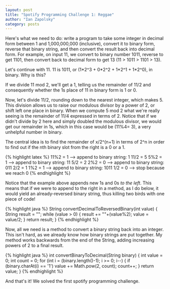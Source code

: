```yaml
---
layout: post
title: "Spotify Programming Challenge 1: Reggae"
author: "Ian Zapolsky"
category: posts
---
```


Here's what we need to do: write a program to take some integer in decimal form
between 1 and 1,000,000,000 (inclusive), convert it to binary form, reverse that binary
string, and then convert the result back into decimal form. For example, on input 11, 
we convert to binary number 1011, reverse to get 1101, then convert back to decimal form
to get 13 (11 > 1011 > 1101 > 13).

Let's continue with 11. 11 is 1011, or (1\*2^3 + 0\*2^2 + 1\*2^1 + 1\*2^0), in binary. 
Why is this?

If we divide 11 mod 2, we'll get a 1, telling us the remainder of
11/2 and consequently whether the 1s place of 11 in binary form is 1 or 0.

Now, let's divide 11/2, rounding down to the nearest integer, which makes 5. 
This division allows us to raise our modulous divisor by a power of 2, or shift left 
one place in binary. When we compute 5 mod 2 what we're really seeing is the 
remainder of 11/4 expressed in terms of 2. Notice that if we didn't divide by 
2 here and simply doubled the modulous divisor, we would get our remainder in 1s, which
in this case would be (11%4= 3), a very unhelpful number in binary. 

The central idea is to find the remainder of x/2^(n+1) in terms of 2^n in order
to find out if the nth binary slot from the right is a 0 or a 1.

{% highlight latex %}
	11%2 = 1 --> append to binary string: 1
	11/2 = 5
	5%2 = 1  --> append to binary string: 11
	5/2 = 2
	2%2 = 0  --> append to binary string: 011
	2/2 = 1
	1%2 = 1  --> append to binary string: 1011
	1/2 = 0  --> stop because we reach 0
{% endhighlight %}

Notice that the example above appends new 1s and 0s _to the left_. This means that if we were 
to append to the right in a method, as I do below, it would yield an already-reversed binary string, 
thus killing two birds with one piece of code!

{% highlight java %}
String convertDecimalToReversedBinary(int value) {
	String result = "";
	while (value > 0) {
		result += ""+(value%2);
		value = value/2;
	}
	return result;
}
{% endhighlight %}

Now, all we need is a method to convert a binary string back into an integer. This isn't
hard, as we already know how binary strings are put together. My method works backwards
from the end of the String, adding increasing powers of 2 to a final result.

{% highlight java %}
int convertBinaryToDecimal(String binary) {
	int value = 0;
	int count = 0;
	for (int i = (binary.length()-1); i >= 0; i--) {
		if (binary.charAt(i) == '1')
			value += Math.pow(2, count);
		count++;
	}
	return value;
}
{% endhighlight %}

And that's it! We solved the first spotify programming challenge.
	

